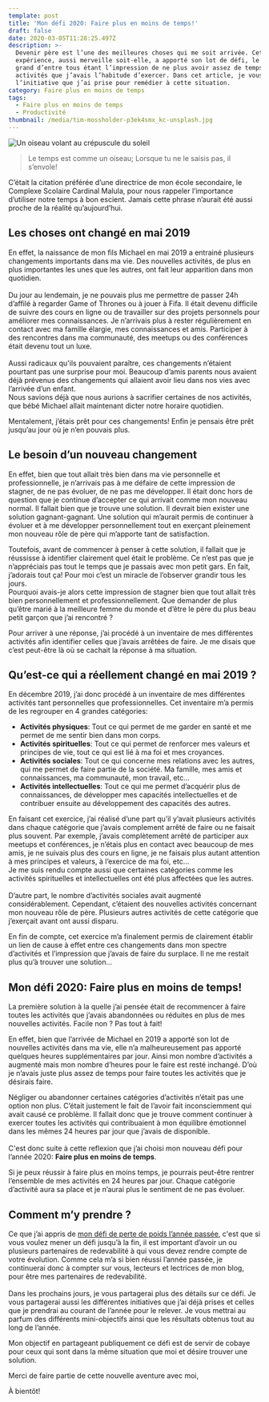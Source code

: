 ```yaml
---
template: post
title: 'Mon défi 2020: Faire plus en moins de temps!'
draft: false
date: 2020-03-05T11:28:25.497Z
description: >-
  Devenir père est l’une des meilleures choses qui me soit arrivée. Cette
  expérience, aussi merveille soit-elle, a apporté son lot de défi, le plus
  grand d’entre tous étant l’impression de ne plus avoir assez de temps pour les
  activités que j’avais l’habitude d’exercer. Dans cet article, je vous parle de
  l’initiative que j’ai prise pour remédier à cette situation.
category: Faire plus en moins de temps
tags:
  - Faire plus en moins de temps
  - Productivité
thumbnail: /media/tim-mossholder-p3ek4smx_kc-unsplash.jpg
---
```

![Un oiseau volant au crépuscule du soleil](/media/tim-mossholder-p3ek4smx_kc-unsplash.jpg "Un oiseau qui s’envole")

> Le temps est comme un oiseau; Lorsque tu ne le saisis pas, il s’envole!

C’était la citation préférée d’une directrice de mon école secondaire, le Complexe Scolaire Cardinal Malula, pour nous rappeler l’importance d’utiliser notre temps à bon escient. Jamais cette phrase n’aurait été aussi proche de la réalité qu’aujourd’hui.

## Les choses ont changé en mai 2019

En effet, la naissance de mon fils Michael en mai 2019 a entrainé plusieurs changements importants dans ma vie. Des nouvelles activités, de plus en plus importantes les unes que les autres, ont fait leur apparition dans mon quotidien. \
\
Du jour au lendemain, je ne pouvais plus me permettre de passer 24h d’affilé à regarder Game of Thrones ou à jouer à Fifa. Il était devenu difficile de suivre des cours en ligne ou de travailler sur des projets personnels pour améliorer mes connaissances. Je n’arrivais plus à rester régulièrement en contact avec ma famille élargie, mes connaissances et amis. Participer à des rencontres dans ma communauté, des meetups ou des conférences était devenu tout un luxe.\
\
Aussi radicaux qu'ils pouvaient paraître, ces changements n’étaient pourtant pas une surprise pour moi. Beaucoup d’amis parents nous avaient déjà prévenus des changements qui allaient avoir lieu dans nos vies avec l’arrivée d’un enfant.\
Nous savions déjà que nous aurions à sacrifier certaines de nos activités, que bébé Michael allait maintenant dicter notre horaire quotidien. 

Mentalement, j’étais prêt pour ces changements! Enfin je pensais être prêt jusqu’au jour où je n’en pouvais plus.

## Le besoin d’un nouveau changement

En effet, bien que tout allait très bien dans ma vie personnelle et professionnelle, je n’arrivais pas à me défaire de cette impression de stagner, de ne pas évoluer, de ne pas me développer. Il était donc hors de question que je continue d’accepter ce qui arrivait comme mon nouveau normal. Il fallait bien que je trouve une solution. Il devrait bien exister une solution gagnant-gagnant. Une solution qui m’aurait permis de continuer à évoluer et à me développer personnellement tout en exerçant pleinement mon nouveau rôle de père qui m’apporte tant de satisfaction.

Toutefois, avant de commencer à penser à cette solution, il fallait que je réussisse à identifier clairement quel était le problème. Ce n’est pas que je n’appréciais pas tout le temps que je passais avec mon petit gars. En fait, j’adorais tout ça! Pour moi c’est un miracle de l’observer grandir tous les jours. \
Pourquoi avais-je alors cette impression de stagner bien que tout allait très bien personnellement et professionnellement. Que demander de plus qu’être marié à la meilleure femme du monde et d’être le père du plus beau petit garçon que j’ai rencontré ? 

Pour arriver à une réponse, j’ai procédé à un inventaire de mes différentes activités afin identifier celles que j’avais arrêtées de faire. Je me disais que c’est peut-être là où se cachait la réponse à ma situation. 

## Qu’est-ce qui a réellement changé en mai 2019 ?

En décembre 2019, j’ai donc procédé à un inventaire de mes différentes activités tant personnelles que professionnelles. Cet inventaire m’a permis de les regrouper en 4 grandes catégories:

* **Activités physiques**: Tout ce qui permet de me garder en santé et me permet de me sentir bien dans mon corps.
* **Activités spirituelles**: Tout ce qui permet de renforcer mes valeurs et principes de vie, tout ce qui est lié à ma foi et mes croyances.
* **Activités sociales**: Tout ce qui concerne mes relations avec les autres, qui me permet de faire partie de la société. Ma famille, mes amis et connaissances, ma communauté, mon travail, etc…
* **Activités intellectuelles**: Tout ce qui me permet d’acquérir plus de connaissances, de développer mes capacités intellectuelles et de contribuer ensuite au développement des capacités des autres.

En faisant cet exercice, j’ai réalisé d’une part qu’il y’avait plusieurs activités dans chaque catégorie que j’avais complement arrêté de faire ou ne faisait plus souvent. Par exemple, j’avais complètement arrêté de participer aux meetups et conférences, je n’étais plus en contact avec beaucoup de mes amis, je ne suivais plus des cours en ligne, je ne faisais plus autant attention à mes principes et valeurs, à l’exercice de ma foi, etc…\
Je me suis rendu compte aussi que certaines catégories comme les activités spirituelles et intellectuelles ont été plus affectées que les autres.\
\
D’autre part, le nombre d’activités sociales avait augmenté considérablement. Cependant, c’étaient des nouvelles activités concernant mon nouveau rôle de père. Plusieurs autres activités de cette catégorie que j’exerçait avant ont aussi disparu.

En fin de compte, cet exercice m’a finalement permis de clairement établir un lien de cause à effet entre ces changements dans mon spectre d’activités et l’impression que j’avais de faire du surplace. Il ne me restait plus qu’à trouver une solution…

## Mon défi 2020: Faire plus en moins de temps!

La première solution à la quelle j’ai pensée était de recommencer à faire toutes les activités que j’avais abandonnées ou réduites en plus de mes nouvelles activités. Facile non ? Pas tout à fait!

En effet, bien que l’arrivée de Michael en 2019 a apporté son lot de nouvelles activités dans ma vie, elle n’a malheureusement pas apporté quelques heures supplémentaires par jour. Ainsi mon nombre d’activités a augmenté mais mon nombre d’heures pour le faire est resté inchangé. D’où je n’avais juste plus assez de temps pour faire toutes les activités que je désirais faire.

Négliger ou abandonner certaines catégories d’activités n’était pas une option non plus. C’était justement le fait de l’avoir fait inconsciemment qui avait causé ce problème. Il fallait donc que je trouve comment continuer à exercer toutes les activités qui contribuaient à mon équilibre émotionnel dans les mêmes 24 heures par jour que j’avais de disponible.\
\
C'est donc suite à cette reflexion que j’ai choisi mon nouveau défi pour l’année 2020: **Faire plus en moins de temps**. 

Si je peux réussir à faire plus en moins temps, je pourrais peut-être rentrer l’ensemble de mes activités en 24 heures par jour. Chaque catégorie d’activité aura sa place et je n’aurai plus le sentiment de ne pas évoluer.

## Comment m’y prendre ?

Ce que j’ai appris de [mon défi de perte de poids l’année passée](/category/prendre-plaisir-a-perdre-du-poids), c'est que si vous voulez mener un défi jusqu’à la fin, il est important d’avoir un ou plusieurs partenaires de redevabilité à qui vous devez rendre compte de votre évolution. Comme cela m’a si bien réussi l’année passée, je continuerai donc à compter sur vous, lecteurs et lectrices de mon blog, pour être mes partenaires de redevabilité. \
\
Dans les prochains jours, je vous partagerai plus des détails sur ce défi. Je vous partagerai aussi les différentes initiatives que j’ai déjà prises et celles que je prendrai au courant de l’année pour le relever. Je vous mettrai au parfum des différents mini-objectifs ainsi que les résultats obtenus tout au long de l’année.

Mon objectif en partageant publiquement ce défi est de servir de cobaye pour ceux qui sont dans la même situation que moi et désire trouver une solution.

Merci de faire partie de cette nouvelle aventure avec moi,

À bientôt!
